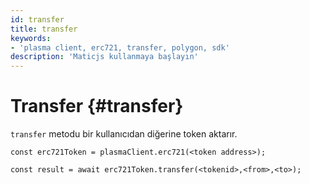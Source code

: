 ```yaml
---
id: transfer
title: transfer
keywords:
- 'plasma client, erc721, transfer, polygon, sdk'
description: 'Maticjs kullanmaya başlayın'
---
```


# Transfer {#transfer}

`transfer` metodu bir kullanıcıdan diğerine token aktarır.

```
const erc721Token = plasmaClient.erc721(<token address>);

const result = await erc721Token.transfer(<tokenid>,<from>,<to>);

```
